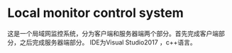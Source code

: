 # Local monitor control system
这是一个局域网监控系统，分为客户端和服务器端两个部分。首先完成客户端部分，之后完成服务器端部分。
IDE为Visual Studio2017 ，c++语言。